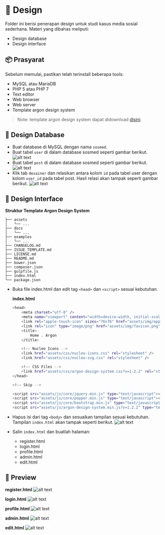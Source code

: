 
# :triangular_ruler: Design

Folder ini berisi penerapan design untuk studi kasus media sosial sederhana. Materi yang dibahas meliputi:
* Design database
* Design interface

## :package: Prasyarat

Sebelum memulai, pastikan telah terinstall beberapa tools:
* MySQL atau MariaDB
* PHP 5 atau PHP 7
* Text editor
* Web browser
* Web server
* Template argon design system

> Note: template argon design system dapat didownload [disini](https://github.com/creativetimofficial/argon-design-system).

## :pushpin: Design Database

* Buat database di MySQL dengan nama `sosmed`.
* Buat tabel `user` di dalam database sosmed seperti gambar berikut.
  ![alt text](https://raw.githubusercontent.com/kunkoder/php-dasar/master/P1-Design/tabel_user.png)
* Buat tabel `post` di dalam database sosmed seperti gambar berikut.
  ![alt text](https://raw.githubusercontent.com/kunkoder/php-dasar/master/P1-Design/tabel_post.png)
* Klik tab `desainer` dan relasikan antara kolom `id` pada tabel user dengan kolom `user_id` pada tabel post. Hasil relasi akan tampak seperti gambar berikut.
  ![alt text](https://raw.githubusercontent.com/kunkoder/php-dasar/master/P1-Design/relasi_database.png)

## :pushpin: Design Interface

**Struktur Template Argon Design System**

```text
├── assets
│   └── ...
├── docs
│   └── ...
├── examples
│   └── ...
├── CHANGELOG.md
├── ISSUE_TEMPLATE.md
├── LICENSE.md
├── README.md
├── bower.json
├── composer.json
├── gulpfile.js
├── index.html
└── package.json
```

* Buka file index.html dan edit tag `<head>` dan `<script>` sesuai kebutuhan.

    **index.html**
    ```bash
    <head>
        <meta charset="utf-8" />
        <meta name="viewport" content="width=device-width, initial-scale=1, shrink-to-fit=no">
        <link rel="apple-touch-icon" sizes="76x76" href="assets/img/apple-icon.png">
        <link rel="icon" type="image/png" href="assets/img/favicon.png">
        <title>
            Home . Argon
        </title>

        <!-- Nucleo Icons -->
        <link href="assets/css/nucleo-icons.css" rel="stylesheet" />
        <link href="assets/css/nucleo-svg.css" rel="stylesheet" />

        <!-- CSS Files -->
        <link href="assets/css/argon-design-system.css?v=1.2.2" rel="stylesheet" />
    </head>

    <!-- Skip -->

	<script src="assets/js/core/jquery.min.js" type="text/javascript"></script>
	<script src="assets/js/core/popper.min.js" type="text/javascript"></script>
	<script src="assets/js/core/bootstrap.min.js" type="text/javascript"></script>
	<script src="assets/js/argon-design-system.min.js?v=1.2.2" type="text/javascript"></script>
    ```

* Hapus isi dari tag `<body>` dan sesuaikan tampilan sesuai kebutuhan. Tampilan `index.html` akan tampak seperti berikut.
  ![alt text](https://raw.githubusercontent.com/kunkoder/php-dasar/master/P1-Design/index.png)
* Salin `index.html` dan buatlah halaman:
    * register.html
    * login.html
    * profile.html
    * admin.html
    * edit.html

## :eyes: Preview

**register.html**
![alt text](https://raw.githubusercontent.com/kunkoder/php-dasar/master/P1-Design/register.png)

**login.html**
![alt text](https://raw.githubusercontent.com/kunkoder/php-dasar/master/P1-Design/login.png)

**profile.html**
![alt text](https://raw.githubusercontent.com/kunkoder/php-dasar/master/P1-Design/profile.png)

**admin.html**
![alt text](https://raw.githubusercontent.com/kunkoder/php-dasar/master/P1-Design/admin.png)

**edit.html**
![alt text](https://raw.githubusercontent.com/kunkoder/php-dasar/master/P1-Design/edit.png)
